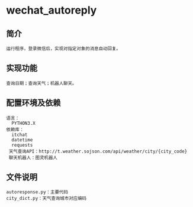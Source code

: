 # wechat_autoreply

## 简介
    运行程序，登录微信后，实现对指定对象的消息自动回复。
## 实现功能
    查询日期；查询天气；机器人聊天。
## 配置环境及依赖
    语言：
      PYTHON3.X
    依赖库：
      itchat
      datetime
      requests
     天气查询API：http://t.weather.sojson.com/api/weather/city/{city_code}
     聊天机器人：图灵机器人
## 文件说明
    autoresponse.py：主要代码
    city_dict.py：天气查询城市对应编码
